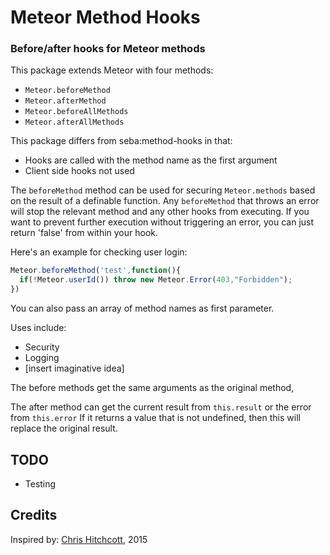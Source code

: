 # Meteor Method Hooks

### Before/after hooks for Meteor methods

This package extends Meteor with four methods:
* `Meteor.beforeMethod` 
* `Meteor.afterMethod`
* `Meteor.beforeAllMethods` 
* `Meteor.afterAllMethods`

This package differs from seba:method-hooks in that:
* Hooks are called with the method name as the first argument
* Client side hooks not used

The `beforeMethod` method can be used for securing `Meteor.methods` based on the result of a definable function.
Any `beforeMethod` that throws an error will stop the relevant method and any other hooks from executing.
If you want to prevent further execution without triggering an error, you can just return 'false' from within your hook.

Here's an example for checking user login:

```js
Meteor.beforeMethod('test',function(){
  if(!Meteor.userId()) throw new Meteor.Error(403,"Forbidden");
})
```
You can also pass an array of method names as first parameter.

Uses include:

* Security
* Logging
* [insert imaginative idea]

The before methods get the same arguments as the original method, 

The after method can get the current result from `this.result` or the error from `this.error`
If it returns a value that is not undefined, then this will replace the original result.

## TODO
* Testing

## Credits
Inspired by: [Chris Hitchcott](https://github.com/hitchcott/meteor-method-hooks), 2015
